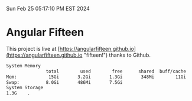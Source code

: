 Sun Feb 25 05:17:10 PM EST 2024

# Angular Fifteen


This project is live at [https://angularfifteen.github.io](https://angularfifteen.github.io "fifteen!") thanks to Github.

```bash
System Memory
               total        used        free      shared  buff/cache   available
Mem:            15Gi       3.2Gi       1.3Gi       348Mi        11Gi        12Gi
Swap:          8.0Gi       486Mi       7.5Gi
System Storage
1.3G	.
